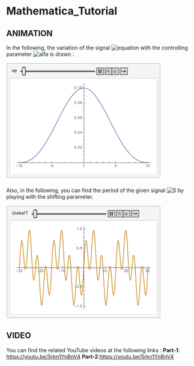 # Mathematica_Tutorial
## ANIMATION
In the following, the variation of the signal ![equation](https://latex.codecogs.com/svg.image?1/\varepsilon&space;*sin(\pi&space;t/\varepsilon&space;)/(\pi&space;t/\varepsilon&space;)^2) with the controlling parameter ![alfa](https://latex.codecogs.com/svg.image?\alpha&space;) is drawn : 

![This is the variation of the signal which converge to the dirac delta function](https://github.com/vassef/Mathematica_Tutorial/blob/ec1a44582139e73f21aa116dd407569a9c78816e/animation_delta.gif)

Also, in the following, you can find the period of the given signal ![S](https://latex.codecogs.com/svg.image?Cos[Pi*t/5]*Sin[Pi*t/3]) by playing with the shifting parameter.

![EQ](https://github.com/vassef/Mathematica_Tutorial/blob/9cdd8001a6f57e9cd0a4d65751278aaf1ae643b8/Period.gif)
## VIDEO
You can find the related YouTube videos at the following links :
**Part-1**: https://youtu.be/5rkn1YnBnV4
**Part-2**:https://youtu.be/5rkn1YnBnV4
